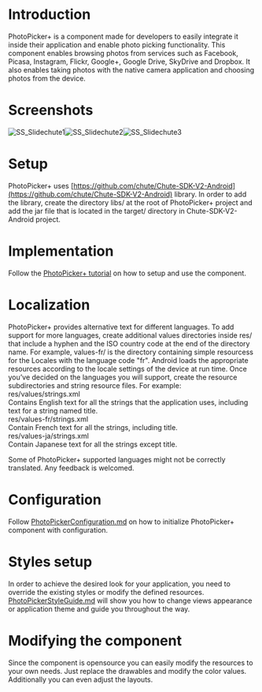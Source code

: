 Introduction
====

PhotoPicker+ is a component made for developers to easily integrate it inside their application and enable photo picking functionality. This component enables browsing photos from services such as Facebook, Picasa, Instagram, Flickr, Google+, Google Drive, SkyDrive and Dropbox. It also enables taking photos with the native camera application and choosing photos from the device.


Screenshots
====

![SS_Slidechute1](/screenshots/SS_Slidechute1.png)![SS_Slidechute2](/screenshots/SS_Slidechute2.png)![SS_Slidechute3](/screenshots/SS_Slidechute3.png)

Setup
====

PhotoPicker+ uses [https://github.com/chute/Chute-SDK-V2-Android](https://github.com/chute/Chute-SDK-V2-Android) library. In order to add the library, create the directory libs/ at the root of PhotoPicker+ project and add the jar file that is located in the target/ directory in Chute-SDK-V2-Android project.


Implementation
====

Follow the [PhotoPicker+ tutorial](../PhotoPickerPlusTutorial) on how to setup and use the component.


Localization
====

PhotoPicker+ provides alternative text for different languages. 
To add support for more languages, create additional values directories inside res/ that include a hyphen and the ISO country code at the end of the directory name. For example, values-fr/ is the directory containing simple resourcess for the Locales with the language code "fr". Android loads the appropriate resources according to the locale settings of the device at run time.
Once you’ve decided on the languages you will support, create the resource subdirectories and string resource files. For example:  
res/values/strings.xml  
Contains English text for all the strings that the application uses, including text for a string named title.  
res/values-fr/strings.xml  
Contain French text for all the strings, including title.  
res/values-ja/strings.xml  
Contain Japanese text for all the strings except title.

Some of PhotoPicker+ supported languages might not be correctly translated. Any feedback is welcomed.


Configuration
====
Follow [PhotoPickerConfiguration.md](PhotoPickerConfiguration.md) on how to initialize PhotoPicker+ component with configuration.


Styles setup
====

In order to achieve the desired look for your application, you need to override the existing styles or modify the defined resources. [PhotoPickerStyleGuide.md](PhotoPickerStyleGuide.md) will show you how to change views appearance or application theme and guide you throughout the way.


Modifying the component
====

Since the component is opensource you can easily modify the resources to your own needs. Just replace the drawables and modify the color values. Additionally you can even adjust the layouts.





